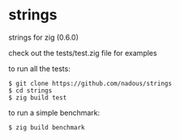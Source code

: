 # strings

strings for zig (0.6.0)

check out the tests/test.zig file for examples

to run all the tests:
```
$ git clone https://github.com/nadous/strings
$ cd strings
$ zig build test
```
to run a simple benchmark:
```
$ zig build benchmark
```